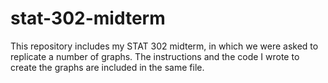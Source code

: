 # stat-302-midterm

This repository includes my STAT 302 midterm, in which we were asked to replicate a number of graphs. The instructions and the code I wrote to create the graphs are included in the same file.
